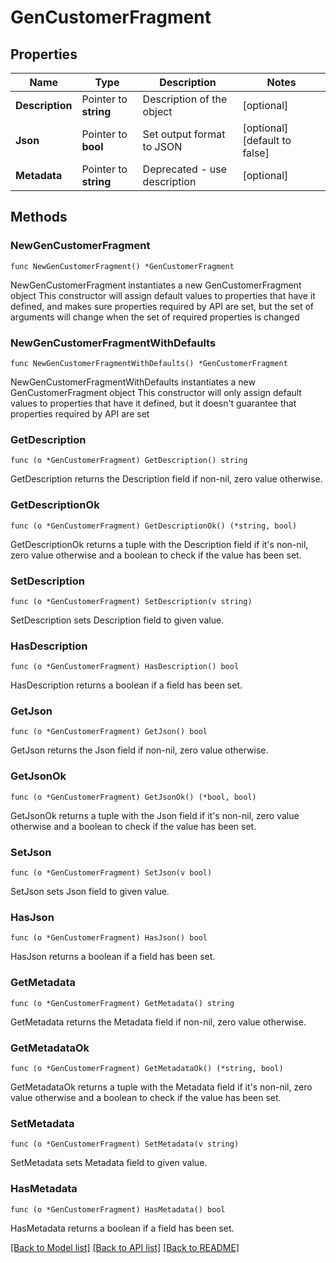 # GenCustomerFragment

## Properties

Name | Type | Description | Notes
------------ | ------------- | ------------- | -------------
**Description** | Pointer to **string** | Description of the object | [optional] 
**Json** | Pointer to **bool** | Set output format to JSON | [optional] [default to false]
**Metadata** | Pointer to **string** | Deprecated - use description | [optional] 

## Methods

### NewGenCustomerFragment

`func NewGenCustomerFragment() *GenCustomerFragment`

NewGenCustomerFragment instantiates a new GenCustomerFragment object
This constructor will assign default values to properties that have it defined,
and makes sure properties required by API are set, but the set of arguments
will change when the set of required properties is changed

### NewGenCustomerFragmentWithDefaults

`func NewGenCustomerFragmentWithDefaults() *GenCustomerFragment`

NewGenCustomerFragmentWithDefaults instantiates a new GenCustomerFragment object
This constructor will only assign default values to properties that have it defined,
but it doesn't guarantee that properties required by API are set

### GetDescription

`func (o *GenCustomerFragment) GetDescription() string`

GetDescription returns the Description field if non-nil, zero value otherwise.

### GetDescriptionOk

`func (o *GenCustomerFragment) GetDescriptionOk() (*string, bool)`

GetDescriptionOk returns a tuple with the Description field if it's non-nil, zero value otherwise
and a boolean to check if the value has been set.

### SetDescription

`func (o *GenCustomerFragment) SetDescription(v string)`

SetDescription sets Description field to given value.

### HasDescription

`func (o *GenCustomerFragment) HasDescription() bool`

HasDescription returns a boolean if a field has been set.

### GetJson

`func (o *GenCustomerFragment) GetJson() bool`

GetJson returns the Json field if non-nil, zero value otherwise.

### GetJsonOk

`func (o *GenCustomerFragment) GetJsonOk() (*bool, bool)`

GetJsonOk returns a tuple with the Json field if it's non-nil, zero value otherwise
and a boolean to check if the value has been set.

### SetJson

`func (o *GenCustomerFragment) SetJson(v bool)`

SetJson sets Json field to given value.

### HasJson

`func (o *GenCustomerFragment) HasJson() bool`

HasJson returns a boolean if a field has been set.

### GetMetadata

`func (o *GenCustomerFragment) GetMetadata() string`

GetMetadata returns the Metadata field if non-nil, zero value otherwise.

### GetMetadataOk

`func (o *GenCustomerFragment) GetMetadataOk() (*string, bool)`

GetMetadataOk returns a tuple with the Metadata field if it's non-nil, zero value otherwise
and a boolean to check if the value has been set.

### SetMetadata

`func (o *GenCustomerFragment) SetMetadata(v string)`

SetMetadata sets Metadata field to given value.

### HasMetadata

`func (o *GenCustomerFragment) HasMetadata() bool`

HasMetadata returns a boolean if a field has been set.


[[Back to Model list]](../README.md#documentation-for-models) [[Back to API list]](../README.md#documentation-for-api-endpoints) [[Back to README]](../README.md)



